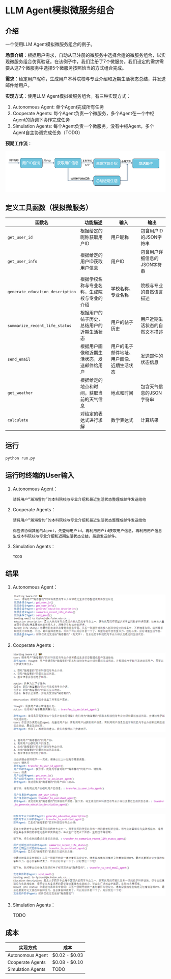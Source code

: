 # LLM Agent模拟微服务组合

## 介绍
一个使用LLM Agent模拟微服务组合的例子。

**场景介绍**：根据用户需求，自动从已注册的微服务中选择合适的微服务组合，以实现微服务组合仿真验证。在该例子中，我们注册了7个微服务。我们设定的需求需要从这7个微服务中选择5个微服务按照恰当的方式组合完成。

**需求**：给定用户昵称，生成用户本科院校与专业介绍和近期生活状态总结，并发送邮件给用户。

**实现方式**：使用LLM Agent模拟微服务组合。有三种实现方式：
1. Autonomous Agent: 单个Agent完成所有任务
2. Cooperate Agents: 每个Agent负责一个微服务，多个Agent在一个中枢Agent的协调下协作完成任务
3. Simulation Agents: 每个Agent负责一个微服务，没有中枢Agent，多个Agent自主协调完成任务（TODO）

**预期工作流**：

![预期组合结果](./img/workflow.png)

## 定义工具函数（模拟微服务）
| 函数名                      | 功能描述                                           | 输入                  | 输出                          |
|-----------------------------|----------------------------------------------------|-----------------------|-------------------------------|
| `get_user_id`               | 根据给定的昵称获取用户ID                           | 用户昵称              | 包含用户ID的JSON字符串        |
| `get_user_info`             | 根据给定的用户ID获取用户信息                       | 用户ID                | 包含用户详细信息的JSON字符串  |
| `generate_education_description`     | 根据学校名称与专业名称，生成院校与专业的介绍       | 学校名称、专业名称    | 院校与专业的自然语言描述        |
| `summarize_recent_life_status` | 根据用户的帖子历史，总结用户的近期生活状态       | 用户的帖子历史        | 用户近期生活状态的自然文本描述|
| `send_email`                | 根据用户画像和近期生活状态，发送邮件给用户         | 用户的电子邮件地址、用户画像、近期生活状态 | 发送邮件的状态信息    |
| `get_weather`               | 根据给定的地点和时间，获取当前的天气信息           | 地点和时间            | 包含天气信息的JSON字符串      |
| `calculate`                 | 对给定的表达式进行求解                             | 数学表达式            | 计算结果                      |

## 运行
```bash
python run.py
```

## 运行时终端的User输入
1. Autonomous Agent：
    ```
    请将用户“瀚海雪豹”的本科院校与专业介绍和最近生活状态整理成邮件发送给他
    ```
2. Cooperate Agents：
    ```
    请将用户“瀚海雪豹”的本科院校与专业介绍和最近生活状态整理成邮件发送给他
    
    你应该协调其他的Agent，先查询用户id，再利用用户id获取用户信息，再利用用户信息生成本科院校与专业介绍和近期生活状态总结，最后发送邮件。
    ```
3. Simulation Agents：
    ```
    TODO
    ```

## 结果

1. Autonomous Agent：

    ![Autonomous Agent](./img/autonomous_agent_result_1.png)

2. Cooperate Agents：

    ![Cooperate Agents](./img/cooperate_agents_result_1.png)

    ![Cooperate Agents](./img/cooperate_agents_result_2.png)

    ![Cooperate Agents](./img/cooperate_agents_result_3.png)

3. Simulation Agents：

    TODO

## 成本

| 实现方式 | 成本 |
|--------|------|
| Autonomous Agent | $0.02 - $0.03 |
| Cooperate Agents | $0.08 - $0.10 |
| Simulation Agents | TODO |

